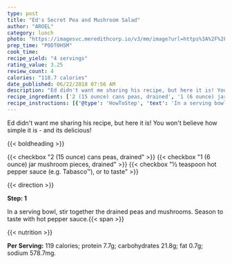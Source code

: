 ```yaml
---
type: post
title: "Ed's Secret Pea and Mushroom Salad"
author: "AROEL"
category: lunch
photo: "https://imagesvc.meredithcorp.io/v3/mm/image?url=https%3A%2F%2Fimages.media-allrecipes.com%2Fuserphotos%2F5495389.jpg"
prep_time: "P0DT0H5M"
cook_time: 
recipe_yield: "4 servings"
rating_value: 3.25
review_count: 4
calories: "118.7 calories"
date_published: 06/22/2018 07:56 AM
description: "Ed didn't want me sharing his recipe, but here it is! You won't believe how simple it is - and its delicious!"
recipe_ingredient: ['2 (15 ounce) cans peas, drained', '1 (6 ounce) jar mushroom pieces, drained', '½ teaspoon hot pepper sauce (e.g. Tabasco™), or to taste']
recipe_instructions: [{'@type': 'HowToStep', 'text': 'In a serving bowl, stir together the drained peas and mushrooms. Season to taste with hot pepper sauce.\n'}]
---
```


Ed didn't want me sharing his recipe, but here it is! You won't believe how simple it is - and its delicious! 

{{< boldheading >}}

{{< checkbox "2 (15 ounce) cans peas, drained" >}}
{{< checkbox "1 (6 ounce) jar mushroom pieces, drained" >}}
{{< checkbox "½ teaspoon hot pepper sauce (e.g. Tabasco™), or to taste" >}}


{{< direction >}}

**Step: 1**

In a serving bowl, stir together the drained peas and mushrooms. Season to taste with hot pepper sauce.{{< span >}}

{{< nutrition >}}

**Per Serving:** 119 calories; protein 7.7g; carbohydrates 21.8g; fat 0.7g; sodium 578.7mg.